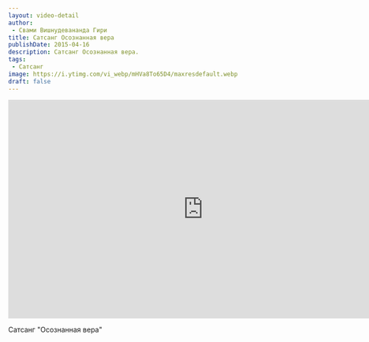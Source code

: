 ```yaml
---
layout: video-detail
author:
 - Свами Вишнудевананда Гири
title: Сатсанг Осознанная вера
publishDate: 2015-04-16
description: Сатсанг Осознанная вера. 
tags: 
 - Сатсанг
image: https://i.ytimg.com/vi_webp/mHVa8To65D4/maxresdefault.webp
draft: false
---
```


<iframe width="790" height="444" src="https://www.youtube.com/embed/mHVa8To65D4" frameborder="0" allowfullscreen=""></iframe> 

  Сатсанг "Осознанная вера"

  

 